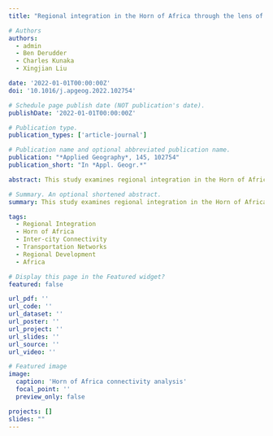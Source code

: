 ```yaml
---
title: "Regional integration in the Horn of Africa through the lens of inter-city connectivity (2022)"

# Authors
authors:
  - admin
  - Ben Derudder
  - Charles Kunaka
  - Xingjian Liu

date: '2022-01-01T00:00:00Z'
doi: '10.1016/j.apgeog.2022.102754'

# Schedule page publish date (NOT publication's date).
publishDate: '2022-01-01T00:00:00Z'

# Publication type.
publication_types: ['article-journal']

# Publication name and optional abbreviated publication name.
publication: "*Applied Geography*, 145, 102754"
publication_short: "In *Appl. Geogr.*"

abstract: This study examines regional integration in the Horn of Africa through the lens of inter-city connectivity. We analyze transportation networks and urban connections to understand patterns of regional integration and economic cooperation. The research provides insights into the spatial dimensions of regional development and the role of connectivity in fostering integration across national boundaries.

# Summary. An optional shortened abstract.
summary: This study examines regional integration in the Horn of Africa through the lens of inter-city connectivity.

tags:
  - Regional Integration
  - Horn of Africa
  - Inter-city Connectivity
  - Transportation Networks
  - Regional Development
  - Africa

# Display this page in the Featured widget?
featured: false

url_pdf: ''
url_code: ''
url_dataset: ''
url_poster: ''
url_project: ''
url_slides: ''
url_source: ''
url_video: ''

# Featured image
image:
  caption: 'Horn of Africa connectivity analysis'
  focal_point: ''
  preview_only: false

projects: []
slides: ""
---
```

